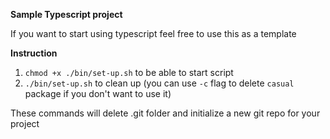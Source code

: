 **Sample Typescript project**

If you want to start using typescript feel free to use this as a template

**Instruction**

1. ``chmod +x ./bin/set-up.sh`` to be able to start script
2. ``./bin/set-up.sh`` to clean up (you can use ``-c`` flag to delete `casual` package if you don't want to use it)

These commands will delete .git folder and initialize a new git repo for your project
